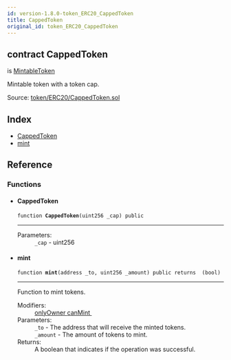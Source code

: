 ```yaml
---
id: version-1.8.0-token_ERC20_CappedToken
title: CappedToken
original_id: token_ERC20_CappedToken
---
```


<div class="contract-doc"><div class="contract"><h2 class="contract-header"><span class="contract-kind">contract</span> CappedToken</h2><p class="base-contracts"><span>is</span> <a href="token_ERC20_MintableToken.html">MintableToken</a></p><p class="description">Mintable token with a token cap.</p><div class="source">Source: <a href="https://github.com/OpenZeppelin/zeppelin-solidity/blob/v1.8.0/contracts/token/ERC20/CappedToken.sol" target="_blank">token/ERC20/CappedToken.sol</a></div></div><div class="index"><h2>Index</h2><ul><li><a href="token_ERC20_CappedToken.html#CappedToken">CappedToken</a></li><li><a href="token_ERC20_CappedToken.html#mint">mint</a></li></ul></div><div class="reference"><h2>Reference</h2><div class="functions"><h3>Functions</h3><ul><li><div class="item function"><span id="CappedToken" class="anchor-marker"></span><h4 class="name">CappedToken</h4><div class="body"><code class="signature">function <strong>CappedToken</strong><span>(uint256 _cap) </span><span>public </span></code><hr/><dl><dt><span class="label-parameters">Parameters:</span></dt><dd><div><code>_cap</code> - uint256</div></dd></dl></div></div></li><li><div class="item function"><span id="mint" class="anchor-marker"></span><h4 class="name">mint</h4><div class="body"><code class="signature">function <strong>mint</strong><span>(address _to, uint256 _amount) </span><span>public </span><span>returns  (bool) </span></code><hr/><div class="description"><p>Function to mint tokens.</p></div><dl><dt><span class="label-modifiers">Modifiers:</span></dt><dd><a href="ownership_Ownable.html#onlyOwner">onlyOwner </a><a href="token_ERC20_MintableToken.html#canMint">canMint </a></dd><dt><span class="label-parameters">Parameters:</span></dt><dd><div><code>_to</code> - The address that will receive the minted tokens.</div><div><code>_amount</code> - The amount of tokens to mint.</div></dd><dt><span class="label-return">Returns:</span></dt><dd>A boolean that indicates if the operation was successful.</dd></dl></div></div></li></ul></div></div></div>

